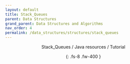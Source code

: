 ```yaml
---
layout: default
title: Stack_Queues
parent: Data Structures
grand_parent: Data Structures and Algorithms
nav_order: 4
permalink: /data_structures/structures/stack_queues
---
```

<div align="center" markdown="1">
Stack_Queues / Java resources / Tutorial

{: .fs-8 .fw-400 }
</div>